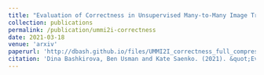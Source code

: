 ```yaml
---
title: "Evaluation of Correctness in Unsupervised Many-to-Many Image Translation"
collection: publications
permalink: /publication/ummi2i-correctness
date: 2021-03-18
venue: 'arxiv'
paperurl: 'http://dbash.github.io/files/UMMI2I_correctness_full_compressed.pdf'
citation: 'Dina Bashkirova, Ben Usman and Kate Saenko. (2021). &quot;Evaluation of Correctness in Unsupervised Many-to-Many Image Translation.&quot;. '
---
```

